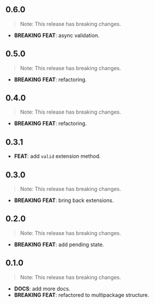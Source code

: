 ## 0.6.0

> Note: This release has breaking changes.

 - **BREAKING** **FEAT**: async validation.

## 0.5.0

> Note: This release has breaking changes.

 - **BREAKING** **FEAT**: refactoring.

## 0.4.0

> Note: This release has breaking changes.

 - **BREAKING** **FEAT**: refactoring.

## 0.3.1

 - **FEAT**: add `valid` extension method.

## 0.3.0

> Note: This release has breaking changes.

 - **BREAKING** **FEAT**: bring back extensions.

## 0.2.0

> Note: This release has breaking changes.

 - **BREAKING** **FEAT**: add pending state.

## 0.1.0

> Note: This release has breaking changes.

 - **DOCS**: add more docs.
 - **BREAKING** **FEAT**: refactored to multipackage structure.

